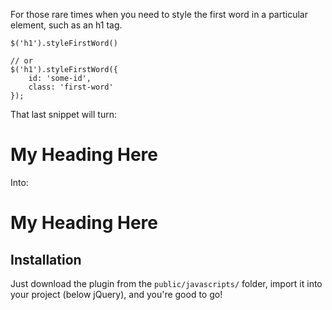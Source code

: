 For those rare times when you need to style the first word in a particular element, such as an h1 tag.

    $('h1').styleFirstWord()

    // or
    $('h1').styleFirstWord({
    	id: 'some-id',
    	class: 'first-word'
    });

That last snippet will turn:
    <h1>My Heading Here</h1>

Into:
    <h1><span id="some-id" class="first-word">My</span> Heading Here</h1>

## Installation

Just download the plugin from the `public/javascripts/` folder, import it into your project (below jQuery), and you're good to go!